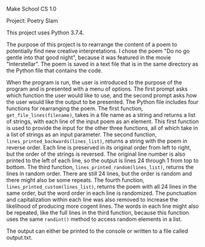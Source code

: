 Make School CS 1.0 

Project: Poetry Slam

This project uses Python 3.7.4.

The purpose of this project is to rearrange the content of a poem to potentially find new creative interpretations. I chose the poem "Do no go gentle into that good night", because it was featured in the movie "Interstellar". The poem is saved in a text file that is in the same directory as the Python file that contains the code. 

When the program is run, the user is introduced to the purpose of the program and is presented with a menu of options. The first prompt asks which function the user would like to use, and the second prompt asks how the user would like the output to be presented. The Python file includes four functions for rearranging the poem. The first function, `get_file_lines(filename)`, takes in a file name as a string and returns a list of strings, with each line of the input poem as an element. This first function is used to provide the input for the other three functions, all of which take in a list of strings as an input parameter. The second function, `lines_printed_backwards(lines_list)`, returns a string with the poem in reverse order. Each line is preserved in its original order from left to right, but the order of the strings is reversed. The original line number is also printed to the left of each line, so the output is lines 24 through 1 from top to bottom. The third function, `lines_printed_random(lines_list)`, returns the lines in random order. There are still 24 lines, but the order is random and there might also be some repeats. The fourth function, `lines_printed_custom(lines_list)`, returns the poem with all 24 lines in the same order, but the word order in each line is randomized. The punctuation and capitalization within each line was also removed to increase the likelihood of producing more cogent lines. The words in each line might also be repeated, like the full lines in the third function, because this function uses the same `randint()` method to access random elements in a list.

The output can either be printed to the console or written to a file called output.txt. 
